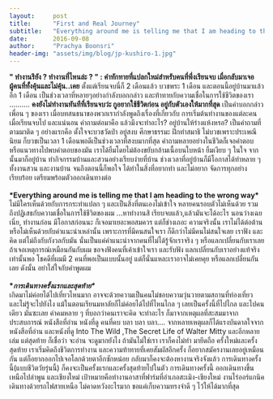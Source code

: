 ```yaml
---
layout:     post
title:      "First and Real Journey"
subtitle:   "Everything around me is telling me that I am heading to the wrong way"
date:       2016-09-08 
author:     "Prachya Boonsri"
header-img: "assets/img/blog/jp-kushiro-1.jpg"
---
```


**" ทำงานรึยัง ? ทำงานที่ไหนล่ะ ? " : คำทักทายที่แปลกใหม่สำหรับคนที่พึ่งเรียนจบ เมื่อกลับมาเจอผู้คนที่ทั้งคุ้นและไม่คุ้น..เคย**
ตั้งแต่เรียนจบนี่ก็ 2 เดือนแล้ว  บวชพระ 1 เดือน และตอนนี้อยู่บ้านมาแล้วอีก 1 เดือน เป็นช่วงเวลาที่หลายๆอย่างกำลังบอกกล่าว และท้าทายกับความเชื่อในการใช้ชีวิตของเรา
.......... **คงยังไม่ทำงานทันทีที่เรียนจบว่ะ กูอยากใช้ชีวิตก่อน อยู่กับตัวเองให้มากที่สุด**  เป็นคำบอกกล่าวเพื่อน ๆ ของเรา เมื่อบทสนธนาของพวกเรากำลังพูดถึงเรื่องที่เกี่ยวกับ การเริ่มต้นทำงานของแต่ละคน เมื่อเรียนจบไป  และแน่นอน คำถามต่อมาคือ แล้วมึงจะทำอะไร? อยู่บ้านให้ร่างแห้งหรอ? เป็นคำถามที่ตามมาติด ๆ 
อย่างแรกคือ ตั้งใจจะบวชวัดป่า อยู่สงบ ศึกษาธรรมะ ฝึกทำสมาธิ ไม่บวชเพราะประเพณีนิยม ก็บวชเป็นเวลา 1 เดือนพอดีเป็นช่วงเวลาที่สงบมากที่สุด คำถามหลายอย่างในชีวิตก็เจอคำตอบ หรือแนวทางไปพบคำตอบของมัน เราได้ยิ้มโดยไม่ต้องขยับกล้ามเนื้อบนใบหน้า ยิ้มเงียบ ๆ ในใจ จากนั้นมาก็อยู่บ้าน ทำกิจกรรมบ้านและสวนอย่างเรียบง่ายที่บ้าน
ช่วงเวลาที่อยู่บ้านก็มีโอกาสได้ทำหลาย ๆ ทั้งงานสวน และงานบ้าน จนถึงตอนนี้ก็พอใจ ได้ทำในสิ่งที่อยากทำ และไม่อยาก จัดการทุกอย่างเรียบร้อย เตรียมพร้อมตัวออกเดินทางต่อ
<br><br> **\*Everything around me is telling me that I am heading to the wrong way\*** <br> 
ไม่มีใครเห็นด้วยกับการกระทำแปลก ๆ และเป็นสิ่งที่ตนเองไม่เข้าใจ หลายคนรอบตัวไม่เห็นด้วย รวมถึงปฏิเสธกับความเชื่อในการใช้ชีวิตของผม ...หาทำงานสิ เรียบจบแล้ว,แล้วมันจะได้อะไร นอนว่างเฉยเนี่ย, ทำงานก่อน มีโอกาสก่อนนะ ก็เจอมาเยอะพอสมควร แต่ก็ช่างเถอะ ความจริงนั้น เราไม่ได้ต่อต้าน หรือไม่เห็นด้วยกับคำแนะนำเหล่านั้น เพราะการที่มีคนสนใจเรา ก็ดีกว่าไม่มีคนไม่สนใจเลย เราฟัง และคิด แต่ไม่ถึงกับกังวลกับมัน นั่นเป็นแค่คำแนะนำจากคนที่ไม่ได้รู้จักเราจริง ๆ  หรือแลกเปลี่ยนกับเราเลย ถ้าเจอเหตุการณ์เหมือนกันกับผม ขอจงฟังคนที่เค้าเข้าใจเรา และรับฟัง แลกเปลี่ยนกับเราอย่างแท้จริงเท่านั้นพอ โชคดีที่ผมมี 2 คนที่พอเป็นแบบนั้นอยู่ แต่ก็นั่นแหละเราอาจไม่เคยคุย หรือแลกเปลี่ยนกันเลย ดังนั้น อย่าใส่ใจกับคำพูดผม
<br><br> **\**การเดินทางครั้งแรกและสุดท้าย\**** <br> เกิดมาไม่ค่อยได้ไปเที่ยวไหนมาก อาจจะด้วยความเป็นคนไม่ชอบความวุ่นวายตามสถานที่ท่องเที่ยว และไม่รู้จะไปยังไง แม้ในตอนเรียนมหาลัยก็ไม่ค่อยได้ไปที่ไหนไกล ๆ เลยเป็นครั้งนี้ที่ไปไกล และไปคนเดียว มันซะเลย  คำคมหลาย ๆ ที่บอกว่าคนเราจะคิด จะทำอะไร ก็มาจากเหตุผลที่สะสมมาจากประสบการณ์ หนังสือที่อ่าน หนังที่ดู คนที่คบ บลา บลา บลา.... จากหลายเหตุผลก็ได้แรงบันดาลใจจากหนังสือที่อ่าน และหนังที่ดู
Into The Wild ,The Secret Life of Walter Mitty และอีกหลายเล่ม แต่สุดท้าย ก็เชื่อว่า จะอ่าน จะดูมากยังไง ถ้ามันไม่ใช่เรา เราก็คงไม่ทำ มายึดถือ 
ครั้งใหม่และครั้งสุดท้าย เราเริ่มคิดถึงชีวิตการทำงาน และความท้าทายที่เคยสัมผัสอีกครั้ง ก็อยากสมัครงานเลยอยู่เหมือนกัน แต่ก็อยากออกไปเจอโลกด้วยตาอีกซักหน่อย กลับมาก็คงจะต้องหางานจริงจังแล้ว การเดินทางครั้งนี้(แบบชีวิตวัยรุ่นนี้) ก็คงจะเป็นครั้งแรกและครั้งสุดท้ายไปในตัว
การเดินทางครั้งนี้ ออกเดินทางขึ้นเหนือไปลำพูน และเชียงใหม่ เป้าหมายคือทำงานอาสาที่ฟาร์มที่อำเภอสะเมิง-เชียงใหม่ งานไร่ออร์แกนิค เดินทางด้วยรถไฟสายเหนือ 
ไม่คาดหวังอะไรมาก ขอแค่เก็บความทรงจำดี ๆ ไว้ให้ได้มากที่สุด


